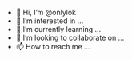 - 👋 Hi, I’m @onlylok
- 👀 I’m interested in ...
- 🌱 I’m currently learning ...
- 💞️ I’m looking to collaborate on ...
- 📫 How to reach me ...

<!---
onlylok/onlylok is a ✨ special ✨ repository because its `README.md` (this file) appears on your GitHub profile.
You can click the Preview link to take a look at your changes.
--->

